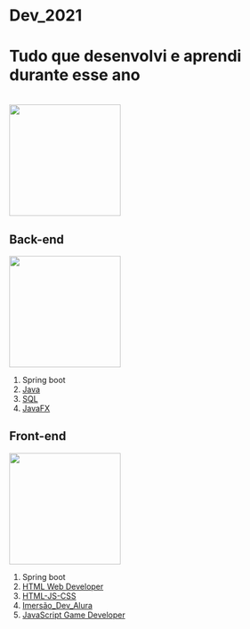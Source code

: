 # Dev_2021
<h1>Tudo que desenvolvi e aprendi durante esse ano</h1>
<br>
<img src="https://image.freepik.com/fotos-gratis/renderizando-um-fundo-futurista-abstrato-com-luzes-brilhantes-de-neon-azul-e-laranja_181624-19807.jpg" width="200" heigth= "200">

<h2>Back-end</H2>
<img src="https://image.freepik.com/fotos-gratis/conceito-de-rede-de-inovacao-de-processador-de-circuito-de-tecnologia_53876-124246.jpg" width="200" heigth= "200">
 <ol>
  <li>Spring boot</li>
  <a href="https://github.com/JuliaMoonCrystal/Dev_2021/tree/main/1%23java"><li> Java </li></a>
  <a href="https://github.com/JuliaMoonCrystal/Dev_2021/tree/main/BD_SQL"><li> SQL </li></a>
  <a href="https://github.com/JuliaMoonCrystal/Dev_2021/tree/main/JavaFX"><li> JavaFX </li></a>
 </ol>
 
 <h2>Front-end</H2>
<img src="https://image.freepik.com/fotos-gratis/codificacao-de-programa-de-computador-na-tela_53876-138060.jpg" width="200" heigth= "200">
 <ol>
  <li>Spring boot</li>
  <a href="https://github.com/JuliaMoonCrystal/Dev_2021/tree/main/HTML%20Web%20Developer"><li> HTML Web Developer</li></a>
  <a href="https://github.com/JuliaMoonCrystal/Dev_2021/tree/main/HTML-JS-CSS"><li> HTML-JS-CSS </li></a>
  <a href="https://github.com/JuliaMoonCrystal/Dev_2021/tree/main/Imers%C3%A3o_Dev_Alura"><li>Imersão_Dev_Alura</li></a>
  <a href="https://github.com/JuliaMoonCrystal/Dev_2021/tree/main/JavaScript%20Game%20Developer"><li>JavaScript Game Developer </li></a>
 </ol>
